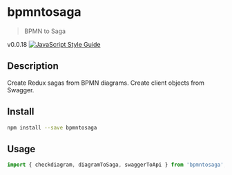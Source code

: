 # bpmntosaga
> BPMN to Saga

v0.0.18 [![JavaScript Style Guide](https://img.shields.io/badge/code_style-standard-brightgreen.svg)](https://standardjs.com)

## Description

Create Redux sagas from BPMN diagrams. Create client objects from Swagger.

## Install

```bash
npm install --save bpmntosaga
```

## Usage

```javascript
import { checkdiagram, diagramToSaga, swaggerToApi } from 'bpmntosaga';

```
